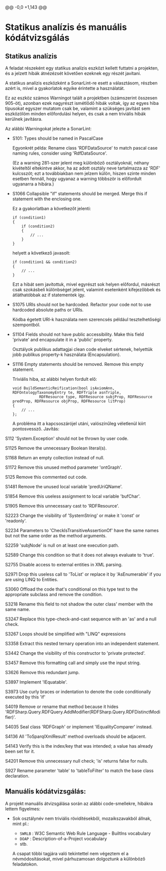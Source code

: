 @@ -0,0 +1,143 @@
# Statikus analízis és manuális kódátvizsgálás

## Statikus analízis

A feladat részeként egy statikus analízis eszközt kellett futtatni a projekten, és a jelzett hibák átnézézsét követően ezeknek egy részét javítani.

A statikus analízis eszközként a SonarLint-re esett a választásom, részben azért is, mivel a gyakorlatok egyike érintette a használatát.

Ez az eszköz számos Warningot talált a projektben (számszerint összesen 905-öt), azonban ezek nagyrészt ismétlődő hibák voltak, így az egyes hiba típusokat egyszer mutatom csak be, valamint a szükséges javítást sem eszközölöm minden előfordulási helyen, és csak a nem triviális hibák kerülnek javításra.



Az alábbi Warningokat jelezte a SonarLint:

- S101: Types should be named in PascalCase

    Egyonkrét példa: Rename class 'RDFDataSource' to match pascal case naming rules, consider using 'RdfDataSource'.

    (Ez a warning 281-szer jelent meg különböző osztályoknál, néhany kivételtől eltekintve akkor, ha az adott osztály neve tartalmazza az 'RDF' kulcsszót; ezt a továbbiakban nem jelzem külön, hiszen szinte minden esetben fennáll, hogy ugyanaz a warning többször is előfordult ugyanarra a hibára.)

- S1066	Collapsible "if" statements should be merged. Merge this if statement with the enclosing one.

    Ez a gyakorlatban a következőt jelenti:
    ```
    if (condition1)
    {
        if (condition2)
        {
            // ...
        }
    }
    ```
    helyett a következő javasolt:

    ```
    if (condition1 && condition2)
    {
        // ...
    }
    ```
    Ezt a hibát sem javítottuk, mivel egyrészt sok helyen előfordul, másrészt csak szokásbeli különbséget jelent, valamint esetenként kifejezőbbek és átláthatóbbak az if statementek így.

- S1075	URIs should not be hardcoded. Refactor your code not to use hardcoded absolute paths or URIs.

    Kódba égetett URI-k használata nem szerencsés például tesztelhetőségi szempontból.


- S1104	Fields should not have public accessibility. Make this field 'private' and encapsulate it in a 'public' property.

    Osztályok publikus adattagjai clean code elveket sértenek, helyettük jobb publikus property-k használata (Encapsulation).


- S1116	Empty statements should be removed. Remove this empty statement.

    Triviális hiba, az alábbi helyen fordult elő:
    ```
    void BuildSemanticReification(bool isAxiomAnn, RDFOntologyTaxonomyEntry te, RDFTriple asnTriple,
                RDFResource type, RDFResource subjProp, RDFResource predProp, RDFResource objProp, RDFResource litProp)
    {
        // ...
    };
    ```
    A probléma itt a kapcsoszárójel utáni, valószínűleg véletlenül kiírt pontosvessző. Javítás:

    

S112	'System.Exception' should not be thrown by user code.


S1125	Remove the unnecessary Boolean literal(s).


S1168	Return an empty collection instead of null.



S1172	Remove this unused method parameter 'ontGraph'.


S125	Remove this commented out code.


S1481	Remove the unused local variable 'predUriQName'.


S1854	Remove this useless assignment to local variable 'bufChar'.


S1905	Remove this unnecessary cast to 'RDFResource'.


S2223	Change the visibility of 'SystemString' or make it 'const' or 'readonly'.


S2234	Parameters to 'CheckIsTransitiveAssertionOf' have the same names but not the same order as the method arguments.


S2259	'subjNode' is null on at least one execution path.



S2589	Change this condition so that it does not always evaluate to 'true'.


S2755	Disable access to external entities in XML parsing.


S2971	Drop this useless call to 'ToList' or replace it by 'AsEnumerable' if you are using LINQ to Entities.


S3060	Offload the code that's conditional on this type test to the appropriate subclass and remove the condition.


S3218	Rename this field to not shadow the outer class' member with the same name.


S3247	Replace this type-check-and-cast sequence with an 'as' and a null check.


S3267	Loops should be simplified with "LINQ" expressions


S3358	Extract this nested ternary operation into an independent statement.


S3442	Change the visibility of this constructor to 'private protected'.


S3457	Remove this formatting call and simply use the input string.


S3626	Remove this redundant jump.


S3897	Implement 'IEquatable<RDFMemoryStore>'.


S3973	Use curly braces or indentation to denote the code conditionally executed by this 'if'


S4019	Remove or rename that method because it hides 'RDFSharp.Query.RDFQuery.AddModifier<T>(RDFSharp.Query.RDFDistinctModifier)'.


S4035	Seal class 'RDFGraph' or implement 'IEqualityComparer<T>' instead.


S4136	All 'ToSparqlXmlResult' method overloads should be adjacent.


S4143	Verify this is the index/key that was intended; a value has already been set for it.


S4201	Remove this unnecessary null check; 'is' returns false for nulls.


S927	Rename parameter 'table' to 'tableToFilter' to match the base class declaration.




## Manuális kódátvizsgálás:

A projekt manuális átvizsgálása során az alábbi code-smellekre, hibákra lettem figyelmes:

- Sok osztálynév nem triviális rövidítésekből, mozaikszavakból állnak, mint pl.:

    - `SWRLB` : W3C Semantic Web Rule Language - BuiltIns vocabulary
    - `DOAP` : Description-of-a-Project vocabulary
    - stb.

    A csapat többi tagjára való tekintettel nem végeztem el a névmódosításokat, mivel párhuzamosan dolgoztunk a különböző feladatokon.
